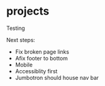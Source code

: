 # projects

Testing

Next steps:

- Fix broken page links
- Afix footer to bottom
- Mobile
- Accessiblity first
- Jumbotron should house nav bar
